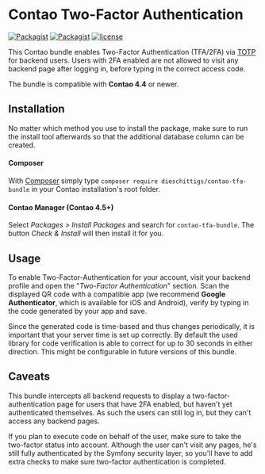 # Contao Two-Factor Authentication

[![Packagist](https://img.shields.io/packagist/v/dieschittigs/contao-tfa-bundle.svg?style=for-the-badge)](https://packagist.org/packages/dieschittigs/contao-tfa-bundle)
[![Packagist](https://img.shields.io/packagist/dt/dieschittigs/contao-tfa-bundle.svg?style=for-the-badge)](https://packagist.org/packages/dieschittigs/contao-tfa-bundle)
[![license](https://img.shields.io/github/license/dieschittigs/contao-tfa-bundle.svg?style=for-the-badge)]()

This Contao bundle enables Two-Factor Authentication (TFA/2FA) via [TOTP](https://en.wikipedia.org/wiki/Time-based_One-time_Password_Algorithm) for backend users. Users with 2FA enabled are not allowed to visit any backend page after logging in, before typing in the correct access code.

The bundle is compatible with **Contao 4.4** or newer.

## Installation
No matter which method you use to install the package, make sure to run the install tool afterwards so that the additional database column can be created.

#### Composer
With [Composer](https://getcomposer.org/) simply type `composer require dieschittigs/contao-tfa-bundle` in your Contao installation's root folder.

#### Contao Manager (Contao 4.5+)
Select _Packages > Install Packages_ and search for `contao-tfa-bundle`. The button _Check & Install_ will then install it for you.

## Usage
To enable Two-Factor-Authentication for your account, visit your backend profile and open the "_Two-Factor Authentication_" section. Scan the displayed QR code with a compatible app (we recommend **Google Authenticator**, which is available for iOS and Android), verify by typing in the code generated by your app and save.

Since the generated code is time-based and thus changes periodically, it is important that your server time is set up correctly. By default the used library for code verification is able to correct for up to 30 seconds in either direction. This might be configurable in future versions of this bundle.

## Caveats
This bundle intercepts all backend requests to display a two-factor-authentication page for users that have 2FA enabled, but haven't yet authenticated themselves. As such the users can still log in, but they can't access any backend pages.

If you plan to execute code on behalf of the user, make sure to take the two-factor status into account. Although the user can't visit any pages, he's still fully authenticated by the Symfony security layer, so you'll have to add extra checks to make sure two-factor authentication is completed.